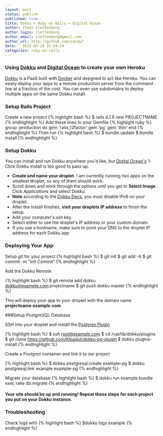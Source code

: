 ```yaml
---
layout: post
status: publish
published: true
title: Dokku + Ruby on Rails + Digital Ocean
author: Chase Clettenberg
author_login: clettenberg
author_email: clettenberg@gmail.com
author_url: http://github.com/cacqw7
date:   2015-05-28 15:54:14
categories: ruby-on-rails
---
```


### Using [Dokku](https://github.com/progrium/dokku) and [Digital Ocean](https://www.digitalocean.com/?refcode=e88ec69754d1) to create your own Heroku

[Dokku](https://github.com/progrium/dokku) is a PaaS built with [Docker](https://www.docker.com/) and designed to act like Heroku. You can easily deploy your apps to a remote production server from the command line at a fraction of the cost. You can even use subdomains to deploy multiple apps on the same Dokku install.

### Setup Rails Project
Create a new project
{% highlight bash %}
$ rails _4.1.8_ new PROJECTNAME
{% endhighlight %}
Add these lines to your Gemfile
{% highlight ruby %}
group :production do
 gem 'rails_12factor'
 gem 'pg'
 gem 'thin'
end
{% endhighlight %}
Then run
{% highlight bash %}
$ bundle update
$ bundle install
{% endhighlight %}
### Setup Dokku

You can install and run Dokku anywhere you'd like, but [Digital Ocean's](https://www.digitalocean.com/?refcode=e88ec69754d1) 1-Click Dokku install is too good to pass up.

* **Create and name your droplet**. I am currently running two apps on the smallest droplet, so any of them should work.
* Scroll down and work through the options until you get to **Select Image**. Click *Applications* and select *Dokku*.
* **Note** according to the [Dokku Docs](http://progrium.viewdocs.io/dokku/getting-started/install/digitalocean), you must disable IPv6 on your droplet.
* After the install finishes, **visit your droplets IP address** to finish the setup.
* Add your computer's ssh key.
* Select either to use the droplet's IP address or your custom domain.
* If you use a hostname, make sure to point your DNS to the droplet IP address for each Dokku app

### Deploying Your App
Setup git for your project
{% highlight bash %}
$ git init
$ git add -A
$ git commit -m "Init Commit"
{% endhighlight %}

Add the Dokku Remote

{% highlight bash %}
$ git remote add dokku dokku@example.com:projectname
$ git push dokku master
{% endhighlight %}

This will deploy your app to your droplet with the domain name **projectname.example.com**

###Setup PostgreSQL Database

SSH into your droplet and install the [Postgres Plugin](https://github.com/Kloadut/dokku-pg-plugin)

{% highlight bash %}
$ ssh root@example.com
$ cd /var/lib/dokku/plugins
$ git clone https://github.com/Kloadut/dokku-pg-plugin
$ dokku plugins-install
{% endhighlight %}

Create a Postgres container and link it to our project

{% highlight bash %}
$ dokku postgresql:create example-pg
$ dokku postgresql:link example example-pg
{% endhighlight %}

Migrate your database
{% highlight bash %}
$ dokku run example bundle exec rake db:migrate
{% endhighlight %}
#### Your site should be up and running! Repeat these steps for each project you put on your Dokku instance.

### Troubleshooting
Check logs with
{% highlight bash %}
$dokku logs example
{% endhighlight %}
